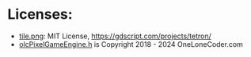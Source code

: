 

# Licenses:
- [tile.png](https://github.com/andrew-wilkes/tetrix/blob/10602a8b885dc59636fb63c791e6df6da2aaae4e/tile.png): MIT License, https://gdscript.com/projects/tetron/
- [olcPixelGameEngine.h](https://github.com/OneLoneCoder/olcPixelGameEngine) is Copyright 2018 - 2024 OneLoneCoder.com
